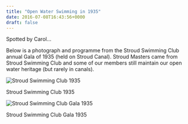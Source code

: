 ```yaml
---
title: "Open Water Swimming in 1935"
date: 2016-07-08T16:43:56+0000
draft: false
---
```

Spotted by Carol...

Below is a photograph and programme from the Stroud Swimming Club annual Gala of 1935 (held on Stroud Canal). Stroud Masters came from Stroud Swimming Club and some of our members still maintain our open water heritage (but rarely in canals).

![Stroud Swimming Club 1935](/images/2014/12/13592693_10209719707170600_1802139923768594615_n-300x196.jpg)

Stroud Swimming Club 1935

![Stroud Swimming Club Gala 1935](/images/2016/07/13566954_10209719707530609_23513082440735460_n-300x202.jpg)

Stroud Swimming Club Gala 1935

